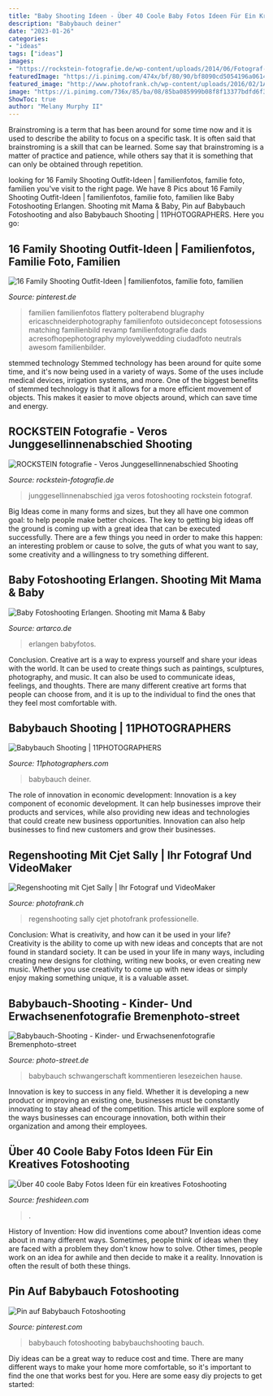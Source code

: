 ```yaml
---
title: "Baby Shooting Ideen - Über 40 Coole Baby Fotos Ideen Für Ein Kreatives Fotoshooting"
description: "Babybauch deiner"
date: "2023-01-26"
categories:
- "ideas"
tags: ["ideas"]
images:
- "https://rockstein-fotografie.de/wp-content/uploads/2014/06/Fotograf-JGA-Mülheim-7.jpg"
featuredImage: "https://i.pinimg.com/474x/bf/80/90/bf8090cd5054196a06149ed894f07816--summer-picture-outfits-family-family-summer-photos.jpg"
featured_image: "http://www.photofrank.ch/wp-content/uploads/2016/02/1A-FS6C6625-1200x800-1024x737.jpg"
image: "https://i.pinimg.com/736x/85/ba/08/85ba085999b08f8f13377bdfd6f38f24.jpg"
ShowToc: true
author: "Melany Murphy II"
---
```



Brainstroming is a term that has been around for some time now and it is used to describe the ability to focus on a specific task. It is often said that brainstroming is a skill that can be learned. Some say that brainstroming is a matter of practice and patience, while others say that it is something that can only be obtained through repetition.

	

		
looking for 16 Family Shooting Outfit-Ideen | familienfotos, familie foto, familien you've visit to the right page. We have 8 Pics about 16 Family Shooting Outfit-Ideen | familienfotos, familie foto, familien like Baby Fotoshooting Erlangen. Shooting mit Mama &amp; Baby, Pin auf Babybauch Fotoshooting and also Babybauch Shooting | 11PHOTOGRAPHERS. Here you go:
		
    
## 16 Family Shooting Outfit-Ideen | Familienfotos, Familie Foto, Familien

<img loading=lazy src="https://i.pinimg.com/474x/bf/80/90/bf8090cd5054196a06149ed894f07816--summer-picture-outfits-family-family-summer-photos.jpg" onerror="this.onerror=null;this.src='https://tse1.mm.bing.net/th?id=OIP.iN_USYzEi8Kwpw37rigd-gAAAA&amp;pid=15.1';" alt="16 Family Shooting Outfit-Ideen | familienfotos, familie foto, familien">

_Source: pinterest.de_

>familien familienfotos flattery polterabend blugraphy ericaschneiderphotography familienfoto outsideconcept fotosessions matching familienbild revamp familienfotografie dads acresofhopephotography mylovelywedding ciudadfoto neutrals awesom familienbilder. 

	

stemmed technology
Stemmed technology has been around for quite some time, and it's now being used in a variety of ways. Some of the uses include medical devices, irrigation systems, and more. One of the biggest benefits of stemmed technology is that it allows for a more efficient movement of objects. This makes it easier to move objects around, which can save time and energy.

    
## ROCKSTEIN Fotografie - Veros Junggesellinnenabschied Shooting

<img loading=lazy src="https://rockstein-fotografie.de/wp-content/uploads/2014/06/Fotograf-JGA-Mülheim-7.jpg" onerror="this.onerror=null;this.src='https://tse3.mm.bing.net/th?id=OIP.489VvaXvWvTI_L1KqgdLRgHaFj&amp;pid=15.1';" alt="ROCKSTEIN fotografie - Veros Junggesellinnenabschied Shooting">

_Source: rockstein-fotografie.de_

>junggesellinnenabschied jga veros fotoshooting rockstein fotograf. 

	

Big Ideas come in many forms and sizes, but they all have one common goal: to help people make better choices. The key to getting big ideas off the ground is coming up with a great idea that can be executed successfully. There are a few things you need in order to make this happen: an interesting problem or cause to solve, the guts of what you want to say, some creativity and a willingness to try something different.

    
## Baby Fotoshooting Erlangen. Shooting Mit Mama &amp; Baby

<img loading=lazy src="https://www.artarco.de/wp-content/uploads/babyfotoshooting-erlangen.jpg" onerror="this.onerror=null;this.src='https://tse1.mm.bing.net/th?id=OIP.UXh00kjiHqKwQHlkR7WkOQHaHa&amp;pid=15.1';" alt="Baby Fotoshooting Erlangen. Shooting mit Mama &amp; Baby">

_Source: artarco.de_

>erlangen babyfotos. 

	

Conclusion.
Creative art is a way to express yourself and share your ideas with the world. It can be used to create things such as paintings, sculptures, photography, and music. It can also be used to communicate ideas, feelings, and thoughts. There are many different creative art forms that people can choose from, and it is up to the individual to find the ones that they feel most comfortable with.

    
## Babybauch Shooting | 11PHOTOGRAPHERS

<img loading=lazy src="https://11photographers.com/wp-content/uploads/2014/12/galerie_babybauch_fotoshooting_3.jpg" onerror="this.onerror=null;this.src='https://tse4.mm.bing.net/th?id=OIP.7g-mLX1Wcris1H9tuYWuYwHaE7&amp;pid=15.1';" alt="Babybauch Shooting | 11PHOTOGRAPHERS">

_Source: 11photographers.com_

>babybauch deiner. 

	

The role of innovation in economic development:
Innovation is a key component of economic development. It can help businesses improve their products and services, while also providing new ideas and technologies that could create new business opportunities. Innovation can also help businesses to find new customers and grow their businesses.

    
## Regenshooting Mit Cjet Sally | Ihr Fotograf Und VideoMaker

<img loading=lazy src="http://www.photofrank.ch/wp-content/uploads/2016/02/1A-FS6C6625-1200x800-1024x737.jpg" onerror="this.onerror=null;this.src='https://tse3.mm.bing.net/th?id=OIP.-WNidEeVIVLIOBedmjpiogHaFV&amp;pid=15.1';" alt="Regenshooting mit Cjet Sally | Ihr Fotograf und VideoMaker">

_Source: photofrank.ch_

>regenshooting sally cjet photofrank professionelle. 

	

Conclusion: What is creativity, and how can it be used in your life?
Creativity is the ability to come up with new ideas and concepts that are not found in standard society. It can be used in your life in many ways, including creating new designs for clothing, writing new books, or even creating new music. Whether you use creativity to come up with new ideas or simply enjoy making something unique, it is a valuable asset.

    
## Babybauch-Shooting - Kinder- Und Erwachsenenfotografie Bremenphoto-street

<img loading=lazy src="http://www.photo-street.de/wp-content/uploads/2012/09/DSC_8049_71.jpg" onerror="this.onerror=null;this.src='https://tse1.mm.bing.net/th?id=OIP.Lpdn7Z2kfNVL82ESe8F05AHaE9&amp;pid=15.1';" alt="Babybauch-Shooting - Kinder- und Erwachsenenfotografie Bremenphoto-street">

_Source: photo-street.de_

>babybauch schwangerschaft kommentieren lesezeichen hause. 

	

Innovation is key to success in any field. Whether it is developing a new product or improving an existing one, businesses must be constantly innovating to stay ahead of the competition. This article will explore some of the ways businesses can encourage innovation, both within their organization and among their employees.

    
## Über 40 Coole Baby Fotos Ideen Für Ein Kreatives Fotoshooting

<img loading=lazy src="https://freshideen.com/wp-content/uploads/2018/05/baby-fotos-ideen-fotoshooting-ideen-kreativ-lustige-babybilder-rot.jpg" onerror="this.onerror=null;this.src='https://tse4.mm.bing.net/th?id=OIP.Lbdl9-p-YcWJw9RBzJNf_gHaKH&amp;pid=15.1';" alt="Über 40 coole Baby Fotos Ideen für ein kreatives Fotoshooting">

_Source: freshideen.com_

>. 

	

History of Invention: How did inventions come about?
Invention ideas come about in many different ways. Sometimes, people think of ideas when they are faced with a problem they don't know how to solve. Other times, people work on an idea for awhile and then decide to make it a reality. Innovation is often the result of both these things.

    
## Pin Auf Babybauch Fotoshooting

<img loading=lazy src="https://i.pinimg.com/736x/85/ba/08/85ba085999b08f8f13377bdfd6f38f24.jpg" onerror="this.onerror=null;this.src='https://tse2.mm.bing.net/th?id=OIP.ZUBNRR9lJt9TaRHSSjjqygHaNK&amp;pid=15.1';" alt="Pin auf Babybauch Fotoshooting">

_Source: pinterest.com_

>babybauch fotoshooting babybauchshooting bauch. 

	

Diy ideas can be a great way to reduce cost and time. There are many different ways to make your home more comfortable, so it's important to find the one that works best for you. Here are some easy diy projects to get started: 

